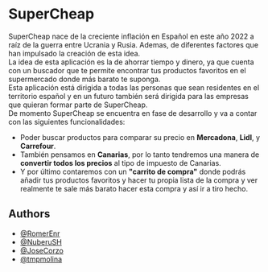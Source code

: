 
# SuperCheap

SuperCheap nace de la creciente inflación en Español en este año 2022 a raíz de la guerra entre Ucrania y Rusia. Ademas, de diferentes factores que han impulsado la creación de esta idea.  
La idea de esta aplicación es la de ahorrar tiempo y dinero, ya que cuenta con un buscador que te permite encontrar tus productos favoritos en el supermercado donde más barato te suponga.  
Esta aplicación está dirigida a todas las personas que sean residentes en el territorio español y en un futuro también será dirigida para las empresas que quieran formar parte de SuperCheap.  
De momento SuperCheap se encuentra en fase de desarrollo y va a contar con las siguientes funcionalidades:  
* Poder buscar productos para comparar su precio en **Mercadona**, **Lidl**, y **Carrefour**.
* También pensamos en **Canarias**, por lo tanto tendremos una manera de **convertir todos los precios** al tipo de impuesto de Canarias.
* Y por último contaremos con un **"carrito de compra"** donde podrás añadir tus productos favoritos y hacer tu propia lista de la compra y ver realmente te sale más barato hacer esta compra y así ir a tiro hecho.



## Authors

- [@RomerEnr](https://www.github.com/RomerEnr)
- [@NuberuSH](https://www.github.com/NuberuSH)
- [@JoseCorzo](https://github.com/JoseCorzoR)
- [@tmpmolina](https://github.com/tmpmolina)

